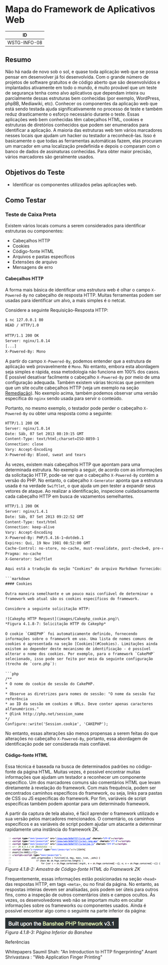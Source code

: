 # Mapa do Framework de Aplicativos Web

|ID          |
|------------|
|WSTG-INFO-08|

## Resumo

Não há nada de novo sob o sol, e quase toda aplicação web que se possa pensar em desenvolver já foi desenvolvida. Com o grande número de projetos de software gratuitos e de código aberto que são desenvolvidos e implantados ativamente em todo o mundo, é muito provável que um teste de segurança tenha como alvo aplicativos que dependam inteira  ou parcialmente dessas estruturas bem conhecidas (por exemplo, WordPress, phpBB, Mediawiki, etc). Conhecer os componentes da aplicação web que está sendo testada ajuda significativamente no processo de teste e também reduz drasticamente o esforço necessário durante o teste. Essas aplicações web bem conhecidas têm cabeçalhos HTML, cookies e estruturas de diretórios conhecidos que podem ser enumerados para identificar a aplicação. A maioria das estruturas web tem vários marcadores nesses locais que ajudam um hacker ou testador a reconhecê-las. Isso é basicamente o que todas as ferramentas automáticas fazem, elas procuram um marcador em uma localização predefinida e depois o comparam com o banco de dados de assinaturas conhecidas. Para obter maior precisão, vários marcadores são geralmente usados.

## Objetivos do Teste

- Identificar os componentes utilizados pelas aplicações web.

## Como Testar

### Teste de Caixa Preta

Existem vários locais comuns a serem considerados para identificar estruturas ou componentes:

- Cabeçalhos HTTP
- Cookies
- Código-fonte HTML
- Arquivos e pastas específicos
- Extensões de arquivo
- Mensagens de erro

#### Cabeçalhos HTTP

A forma mais básica de identificar uma estrutura web é olhar o campo `X-Powered-By` no cabeçalho de resposta HTTP. Muitas ferramentas podem ser usadas para identificar um alvo, a mais simples é o netcat.

Considere a seguinte Requisição-Resposta HTTP:

```html
$ nc 127.0.0.1 80
HEAD / HTTP/1.0

HTTP/1.1 200 OK
Server: nginx/1.0.14
[...]
X-Powered-By: Mono
```

A partir do campo `X-Powered-By`, podemos entender que a estrutura de aplicação web provavelmente é `Mono`. No entanto, embora esta abordagem seja simples e rápida, essa metodologia não funciona em 100% dos casos. É possível desativar facilmente o cabeçalho `X-Powered-By` por meio de uma configuração adequada. Também existem várias técnicas que permitem que um site oculte cabeçalhos HTTP (veja um exemplo na seção [Remediação](#Remediação)). No exemplo acima, também podemos observar uma versão específica do `nginx` sendo usada para servir o conteúdo.

Portanto, no mesmo exemplo, o testador pode perder o cabeçalho `X-Powered-By` ou obter uma resposta como a seguinte:

```html
HTTP/1.1 200 OK
Server: nginx/1.0.14
Date: Sáb, 07 Set 2013 08:19:15 GMT
Content-Type: text/html;charset=ISO-8859-1
Connection: close
Vary: Accept-Encoding
X-Powered-By: Blood, sweat and tears
```

Às vezes, existem mais cabeçalhos HTTP que apontam para uma determinada estrutura. No exemplo a seguir, de acordo com as informações da solicitação HTTP, pode-se ver que o cabeçalho `X-Powered-By` contém a versão do PHP. No entanto, o cabeçalho `X-Generator` aponta que a estrutura usada é na verdade `Swiftlet`, o que ajuda um pen tester a expandir seus vetores de ataque. Ao realizar a identificação, inspecione cuidadosamente cada cabeçalho HTTP em busca de vazamentos semelhantes.

```html
HTTP/1.1 200 OK
Server: nginx/1.4.1
Date: Sáb, 07 Set 2013 09:22:52 GMT
Content-Type: text/html
Connection: keep-alive
Vary: Accept-Encoding
X-Powered-By: PHP/5.4.16-1~dotdeb.1
Expires: Qui, 19 Nov 1981 08:52:00 GMT
Cache-Control: no-store, no-cache, must-revalidate, post-check=0, pre-check=0
Pragma: no-cache
X-Generator: Swiftlet
```
```
Aqui está a tradução da seção "Cookies" do arquivo Markdown fornecido:

```markdown
#### Cookies

Outra maneira semelhante e um pouco mais confiável de determinar o framework web atual são os cookies específicos do framework.

Considere a seguinte solicitação HTTP:

![Cakephp HTTP Request](images/Cakephp_cookie.png)\
*Figura 4.1.8-7: Solicitação HTTP do Cakephp*

O cookie `CAKEPHP` foi automaticamente definido, fornecendo informações sobre o framework em uso. Uma lista de nomes comuns de cookies é apresentada na seção [Cookies](#Cookies). Limitações ainda existem ao depender deste mecanismo de identificação - é possível alterar o nome dos cookies. Por exemplo, para o framework `CakePHP` selecionado, isso pode ser feito por meio da seguinte configuração (trecho de `core.php`):

```php
/**
* O nome do cookie de sessão do CakePHP.
*
* Observe as diretrizes para nomes de sessão: "O nome da sessão faz referência
* ao ID da sessão em cookies e URLs. Deve conter apenas caracteres alfanuméricos."
* @link http://php.net/session_name
*/
Configure::write('Session.cookie', 'CAKEPHP');
```

No entanto, essas alterações são menos propensas a serem feitas do que alterações no cabeçalho `X-Powered-By`, portanto, essa abordagem de identificação pode ser considerada mais confiável.

#### Código-fonte HTML

Essa técnica é baseada na busca de determinados padrões no código-fonte da página HTML. Muitas vezes, é possível encontrar muitas informações que ajudam um testador a reconhecer um componente específico. Um dos marcadores comuns são comentários HTML que levam diretamente à revelação do framework. Com mais frequência, podem ser encontrados caminhos específicos do framework, ou seja, links para pastas de CSS ou JS específicas do framework. Por fim, variáveis de script específicas também podem apontar para um determinado framework.

A partir da captura de tela abaixo, é fácil aprender o framework utilizado e sua versão pelos marcadores mencionados. O comentário, os caminhos específicos e as variáveis de script podem ajudar um atacante a determinar rapidamente uma instância do framework ZK.

![Amostra de Código-fonte HTML do ZK Framework](images/Zk_html_source.png)\
*Figura 4.1.8-2: Amostra de Código-fonte HTML do Framework ZK*

Frequentemente, essas informações estão posicionadas na seção `<head>` das respostas HTTP, em tags `<meta>`, ou no final da página. No entanto, as respostas inteiras devem ser analisadas, pois podem ser úteis para outros fins, como a inspeção de outros comentários úteis e campos ocultos. Às vezes, os desenvolvedores web não se importam muito em ocultar informações sobre os frameworks ou componentes usados. Ainda é possível encontrar algo como o seguinte na parte inferior da página:

![Página Inferior do Banshee](images/Banshee_bottom_page.png)\
*Figura 4.1.8-3: Página Inferior do Banshee*

Referências

Whitepapers
Saumil Shah: "An Introduction to HTTP fingerprinting"
Anant Shrivastava : "Web Application Finger Printing"
```